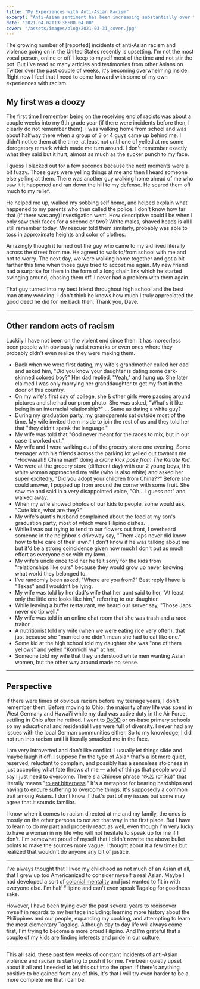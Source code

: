 ```yaml
---
title: "My Experiences with Anti-Asian Racism"
excerpt: "Anti-Asian sentiment has been increasing substantially over the past year; however, it's not breaking news to some of us. I would like to share part of my story."
date: "2021-04-02T13:36:00-04:00"
cover: "/assets/images/blog/2021-03-31_cover.jpg"
---
```


The growing number of [reported] incidents of anti-Asian racism and violence going on in the United States recently is upsetting. I'm not the most vocal person, online or off. I keep to myself most of the time and not stir the pot. But I've read so many articles and testimonies from other Asians on Twitter over the past couple of weeks, it's becoming overwhelming inside. Right now I feel that I need to come forward with some of my own experiences with racism.

## My first was a doozy

The first time I remember being on the receiving end of racists was about a couple weeks into my 9th grade year (if there were incidents before then, I clearly do not remember them). I was walking home from school and was about halfway there when a group of 3 or 4 guys came up behind me. I didn't notice them at the time, at least not until one of yelled at me some derogatory remark which made me turn around. I don't remember exactly what they said but it hurt, almost as much as the sucker punch to my face.

I guess I blacked out for a few seconds because the next moments were a bit fuzzy. Those guys were yelling things at me and then I heard someone else yelling at them. There was another guy walking home ahead of me who saw it it happened and ran down the hill to my defense. He scared them off much to my relief.

He helped me up, walked my sobbing self home, and helped explain what happened to my parents who then called the police. I don't know how far that (if there was any) investigation went. How descriptive could I be when I only saw their faces for a second or two? White males, shaved heads is all I still remember today. My rescuer told them similarly, probably was able to toss in approximate heights and color of clothes.

Amazingly though it turned out the guy who came to my aid lived literally across the street from me. He agreed to walk to/from school with me and not to worry. The next day, we were walking home together and got a bit farther this time when those guys tried to accost me again. My new friend had a surprise for them in the form of a long chain link which he started swinging around, chasing them off. I never had a problem with them again.

That guy turned into my best friend throughout high school and the best man at my wedding. I don't think he knows how much I truly appreciated the good deed he did for me back then. Thank you, Dave.

---

## Other random acts of racism

Luckily I have not been on the violent end since then. It has moreorless been people with obviously racist remarks or even ones where they probably didn't even realize they were making them.

- Back when we were first dating, my wife's grandmother called her dad and asked him, "Did you know your daughter is dating some dark-skinned colored boy?" Her dad replied, "Yeah," and hung up. She later claimed I was only marrying her granddaughter to get my foot in the door of this country.
- On my wife's first day of college, she & other girls were passing around pictures and she had our prom photo. She was asked, "What's it like being in an interracial relationship?" ... Same as dating a white guy?
- During my graduation party, my grandparents sat outside most of the time. My wife invited them inside to join the rest of us and they told her that "they didn't speak the language."
- My wife was told that "God never meant for the races to mix, but in our case it worked out."
- My wife and I were walking out of the grocery store one evening. Some teenager with his friends across the parking lot yelled out towards me "Hoowaaah!! China man!" doing a _crane kick pose from The Karate Kid_.
- We were at the grocery store (different day) with our 2 young boys, this white woman approached my wife (who is also white) and asked her super excitedly, "Did you adopt your children from China??" Before she could answer, I popped up from around the corner with some fruit. She saw me and said in a very disappointed voice, "Oh... I guess not" and walked away.
- When my wife showed photos of our kids to people, some would ask, "Cute kids, what are they?"
- My wife's aunt's husband complained about the food at my son's graduation party, most of which were Filipino dishes.
- While I was out trying to tend to our flowers out front, I overheard someone in the neighbor's driveway say, "Them Japs never did know how to take care of their lawn." I don't know if he was talking about me but it'd be a strong coincidence given how much I don't put as much effort as everyone else with my lawn.
- My wife's uncle once told her he felt sorry for the kids from "relationships like ours" because they would grow up never knowing what world they belonged to.
- I've randomly been asked, "Where are you from?" Best reply I have is "Texas" and I wouldn't be lying.
- My wife was told by her dad's wife that her aunt said to her, "At least only the little one looks like him," referring to our daughter.
- While leaving a buffet restaurant, we heard our server say, "Those Japs never do tip well."
- My wife was told in an online chat room that she was trash and a race traitor.
- A nutritionist told my wife (when we were eating rice very often), that just because she "married one didn't mean she had to eat like one."
- Some kid at the high school told my daughter she was "one of them yellows" and yelled "Konnichi wa" at her.
- Someone told my wife that they understood white men wanting Asian women, but the other way around made no sense.

---

## Perspective

If there were times of obvious racism before my teenage years, I don't remember them. Before moving to Ohio, the majority of my life was spent in West Germany and Hawai'i while my dad was active duty in the Air Force, settling in Ohio after he retired. I went to <abbr title="Department of Defense Dependent">DoDD</abbr> or on-base primary schools so my educational and residential lives were full of diversity. I never had any issues with the local German communities either. So to my knowledge, I did not run into racism until it literally smacked me in the face.

I am very introverted and don't like conflict. I usually let things slide and maybe laugh it off. I suppose I'm the type of Asian that's a lot more quiet, reserved, reluctant to complain, and possibly has a senseless stoicness in just accepting what fate throws at me &mdash; a lot of things that people would say I just need to overcome. There's a Chinese phrase "吃苦 (chīkǔ)" that literally means "[to eat bitterness](https://www.medicalnewstoday.com/articles/anti-asian-hate-eating-bitterness-and-the-role-of-empathy#To-eat-bitterness)." It's a metaphor for bearing hardships and having to endure suffering to overcome things. It's supposedly a common trait among Asians. I don't know if that's part of my issues but some may agree that it sounds familiar.

I know when it comes to racism directed at me and my family, the onus is mostly on the other persons to not act that way in the first place. But I have to learn to do my part and properly react as well, even though I'm very lucky to have a woman in my life who will not hesitate to speak up for me if I don't. I'm somewhat proud of myself that I didn't rewrite the above bullet points to make the sources more vague. I thought about it a few times but realized that wouldn't do anyone any bit of justice.

---

I've always thought that I lived my childhood as not much of an Asian at all, that I grew up too Americanized to consider myself a real Asian. Maybe I had developed a sort of [colonial mentality](https://asianmentalhealthproject.com/2020/10/22/colonial-mentality-in-the-filipino-american-community/) and just wanted to fit in with everyone else. I'm half Filipino and can't even speak Tagalog for goodness sake.

However, I have been trying over the past several years to rediscover myself in regards to my heritage including: learning more history about the Philippines and our people, expanding my cooking, and attempting to learn the most elementary Tagalog. Although day to day life will always come first, I'm trying to become a more proud Filipino. And I'm grateful that a couple of my kids are finding interests and pride in our culture.

---

This all said, these past few weeks of constant incidents of anti-Asian violence and racism is starting to push it for me. I've been quietly upset about it all and I needed to let this out into the open. If there's anything positive to be gained from any of this, it's that I will try even harder to be a more complete me that I can be.
